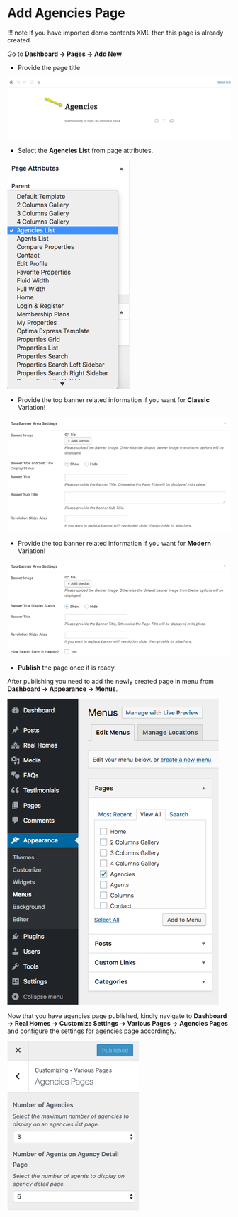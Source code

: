# Add Agencies Page

!!! note
        If you have imported demo contents XML then this page is already created.

Go to **Dashboard → Pages → Add New**

- Provide the page title

![Add Gallery Page](images/create-pages/add-agencies-page.png)

- Select the **Agencies List** from page attributes.

![Add Gallery Page](images/create-pages/agency-listing-template.png)

- Provide the top banner related information if you want for **Classic** Variation!

![Add Gallery Page](images/create-pages/agencies-banner-area-settings.png)

- Provide the top banner related information if you want for **Modern** Variation!

![Add Gallery Page](images/create-pages/agency-banner-area-settings-mod.png)

- **Publish** the page once it is ready.

After publishing you need to add the newly created page in menu from **Dashboard → Appearance → Menus**. 

![Add Agencies Page to Menu](images/create-pages/add-agencies-page-menu.png)

Now that you have agencies page published, kindly navigate to **Dashboard → Real Homes → Customize Settings → Various Pages → Agencies Pages** and configure the settings for agencies page accordingly. 

![Agencies Page Customizer Settings](images/create-pages/agencies-page-customizer-settings.png)
